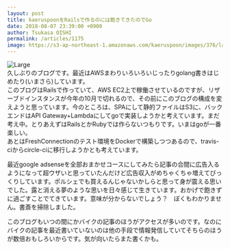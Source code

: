 ```yaml
---
layout: post
title: kaeruspoonをRailsで作るのには飽きてきたのでGo
date: 2018-08-07 23:39:00 +0900
author: Tsukasa OISHI
permalink: /articles/1175
image: https://s3-ap-northeast-1.amazonaws.com/kaeruspoon/images/376/large.JPG?1533652727
---
```




![Large](https://s3-ap-northeast-1.amazonaws.com/kaeruspoon/images/376/large.JPG?1533652727)  
久しぶりのブログです。最近はAWSまわりいろいろいじったりgolang書きはじめたり(いまさら)しています。  
このブログはRailsで作っていて、AWS EC2上で稼働させているのですが、リザーブドインスタンスが今年の10月で切れるので、その前にこのブログの構成を変えようと思っています。今のところは、SPAにして静的ファイルはS3に、バックエンドはAPI Gateway+Lambdaにしてgoで実装しようかと考えています。まだ考え中。とりあえずはRailsとかRubyでは作らないつもりです。いまはgoが一番楽しい。  
あとはFreshConnectionのテスト環境をDockerで構築しつつあるので、travis-ciからcircle-ciに移行しようかとも考えています。  

最近google adsenseを全部おまかせコースにしてみたら記事の合間に広告入るようになって超ウザいと思っていたんだけど広告収入がめちゃくちゃ増えてびっくりしています。ポルシェでも買えるんじゃないかしらと思って身が震える思いでした。露と消える夢のような思いを日々感じて生きています。おかげで飽きずに過ごすことでてきています。意味が分からないでしょう？　ぼくもわかりません。書斎を掃除しました。  

このブログもいつの間にかバイクの記事のほうがアクセスが多いのです。なのにバイクの記事を最近書いていないのは他の手段で情報発信していてそちらのほうが数倍おもしろいからです。気が向いたらまた書くかも。  

